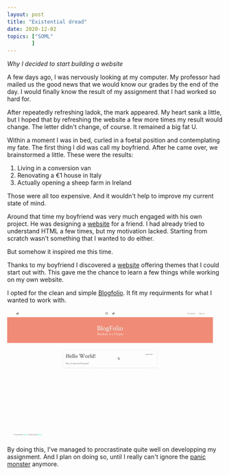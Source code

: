 ```yaml
---
layout: post
title: "Existential dread"
date: 2020-12-02
topics: ["SOML"
        ]
---
```


*Why I decided to start building a website*

A few days ago, I was nervously looking at my computer. My professor had mailed us the good news that we would know our grades by the end of the day. I would finally know the result of my assignment that I had worked so hard for.

After repeatedly refreshing ladok, the mark appeared. My heart sank a little, but I hoped that by refreshing the website a few more times my result would change. The letter didn't change, of course. It remained a big fat U. 


Within a moment I was in bed, curled in a foetal position and contemplating my fate. The first thing I did was call my boyfriend. After he came over, we brainstormed a little. These were the results:


1. Living in a conversion van
2. Renovating a €1 house in Italy
3. Actually opening a sheep farm in Ireland

Those were all too expensive. And it wouldn't help to improve my current state of mind. 

Around that time my boyfriend was very much engaged with his own project. He was designing a [website](https://mr-volta.github.io/) for a friend. I had already tried to understand HTML a few times, but my motivation lacked. Starting from scratch wasn't something that I wanted to do either. 

But somehow it inspired me this time. 

Thanks to my boyfriend I discovered a [website](http://jekyllthemes.org/) offering themes that I could start out with. This gave me the chance to learn a few things while working on my own website.

I opted for the clean and simple [Blogfolio](https://github.com/lamccloskey/jekyll-theme-blogfolio). It fit my requirments for what I wanted to work with.

![blogfolio](/img/blogfolio.gif)

By doing this, I've managed to procrastinate quite well on developping my assignment. And I plan on doing so, until I really can't ignore the [panic monster](https://waitbutwhy.com/2013/10/why-procrastinators-procrastinate.html) anymore.